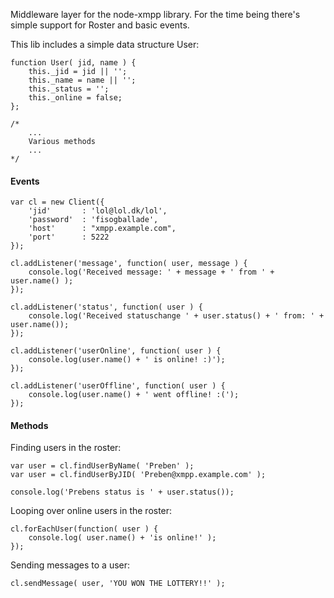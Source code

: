 Middleware layer for the node-xmpp library. For the time being there's simple support for Roster and basic events. 

This lib includes a simple data structure User:


	function User( jid, name ) {
		this._jid = jid || '';
		this._name = name || '';
		this._status = '';
		this._online = false;
	};

	/*
		...
		Various methods
		...
	*/




#### Events


    var cl = new Client({ 
    	'jid' 		: 'lol@lol.dk/lol',
    	'password' 	: 'fisogballade',
    	'host' 		: "xmpp.example.com",
    	'port' 		: 5222
	});

	cl.addListener('message', function( user, message ) {
    	console.log('Received message: ' + message + ' from ' + user.name() );
	});

	cl.addListener('status', function( user ) {
    	console.log('Received statuschange ' + user.status() + ' from: ' + user.name());
	});
    
	cl.addListener('userOnline', function( user ) {
    	console.log(user.name() + ' is online! :)');
	});

	cl.addListener('userOffline', function( user ) {
    	console.log(user.name() + ' went offline! :(');
	});



#### Methods

Finding users in the roster:


	var user = cl.findUserByName( 'Preben' );
	var user = cl.findUserByJID( 'Preben@xmpp.example.com' );

	console.log('Prebens status is ' + user.status());


Looping over online users in the roster:


	cl.forEachUser(function( user ) {
		console.log( user.name() + 'is online!' );
	});

Sending messages to a user:

	cl.sendMessage( user, 'YOU WON THE LOTTERY!!' );
